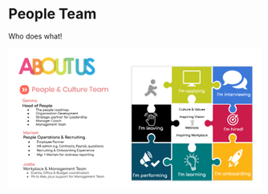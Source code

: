 # People Team

Who does what!

![Schermafbeelding_2020-01-16_om_16.37.09.png](Schermafbeelding_2020-01-16_om_16.37.09.png)